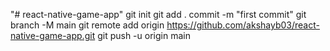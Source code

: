 "# react-native-game-app"  git init git add . commit -m "first commit" git branch -M main git remote add origin https://github.com/akshayb03/react-native-game-app.git git push -u origin main
